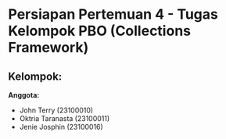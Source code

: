#  Persiapan Pertemuan 4 - Tugas Kelompok PBO (Collections Framework)
## Kelompok: 
**Anggota:**
- John Terry (23100010)
- Oktria Taranasta (23100011)
- Jenie Josphin (23100016)

